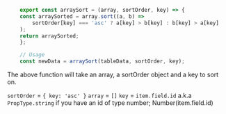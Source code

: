 ```js 
    export const arraySort = (array, sortOrder, key) => {
    const arraySorted = array.sort((a, b) =>
        sortOrder[key] === 'asc' ? a[key] > b[key] : b[key] > a[key]
    );
    return arraySorted;
    };

    // Usage
    const newData = arraySort(tableData, sortOrder, key);
```

The above function will take an array, a sortOrder object and a key to sort on.

`sortOrder` = `{ key: 'asc' }`
`array` = `[]`
`key` = `item.field.id` a.k.a `PropType.string` if you have an id of type number; Number(item.field.id)